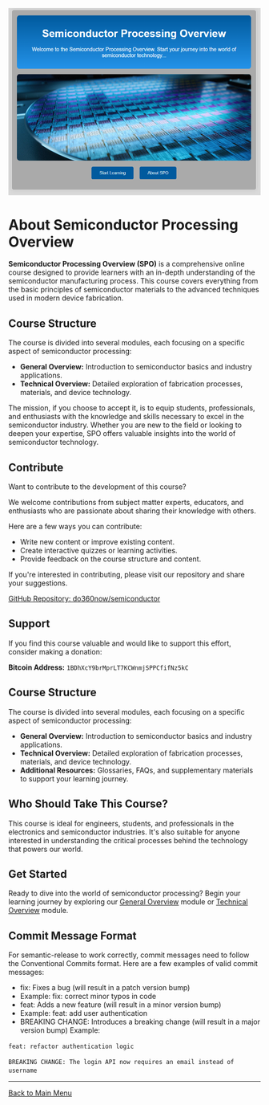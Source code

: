 ![alt text](https://github.com/do360now/semiconductor/blob/main/app/static/images/home.png)
# About Semiconductor Processing Overview

**Semiconductor Processing Overview (SPO)** is a comprehensive online course designed to provide learners with an in-depth understanding of the semiconductor manufacturing process. This course covers everything from the basic principles of semiconductor materials to the advanced techniques used in modern device fabrication.

## Course Structure

The course is divided into several modules, each focusing on a specific aspect of semiconductor processing:

- **General Overview:** Introduction to semiconductor basics and industry applications.
- **Technical Overview:** Detailed exploration of fabrication processes, materials, and device technology.

The mission, if you choose to accept it, is to equip students, professionals, and enthusiasts with the knowledge and skills necessary to excel in the semiconductor industry. Whether you are new to the field or looking to deepen your expertise, SPO offers valuable insights into the world of semiconductor technology.

## Contribute

Want to contribute to the development of this course?

We welcome contributions from subject matter experts, educators, and enthusiasts who are passionate about sharing their knowledge with others.

Here are a few ways you can contribute:

- Write new content or improve existing content.
- Create interactive quizzes or learning activities.
- Provide feedback on the course structure and content.

If you're interested in contributing, please visit our repository and share your suggestions.

[GitHub Repository: do360now/semiconductor](https://github.com/do360now/semiconductor)

## Support

If you find this course valuable and would like to support this effort, consider making a donation:

**Bitcoin Address:** `1BDhXcY9brMprLT7KCWnmjSPPCfifNz5kC`

## Course Structure

The course is divided into several modules, each focusing on a specific aspect of semiconductor processing:

- **General Overview:** Introduction to semiconductor basics and industry applications.
- **Technical Overview:** Detailed exploration of fabrication processes, materials, and device technology.
- **Additional Resources:** Glossaries, FAQs, and supplementary materials to support your learning journey.

## Who Should Take This Course?

This course is ideal for engineers, students, and professionals in the electronics and semiconductor industries. It's also suitable for anyone interested in understanding the critical processes behind the technology that powers our world.

## Get Started

Ready to dive into the world of semiconductor processing? Begin your learning journey by exploring our [General Overview](https://semiconductoreducation.com/general_overview/) module or [Technical Overview](https://semiconductoreducation.com/general_overview/introduction) module.

## Commit Message Format
For semantic-release to work correctly, commit messages need to follow the Conventional Commits format. Here are a few examples of valid commit messages:

- fix: Fixes a bug (will result in a patch version bump)
- Example: fix: correct minor typos in code
- feat: Adds a new feature (will result in a minor version bump)
- Example: feat: add user authentication
- BREAKING CHANGE: Introduces a breaking change (will result in a major version bump)
Example:

`feat: refactor authentication logic`

`BREAKING CHANGE: The login API now requires an email instead of username`

---

[Back to Main Menu](#)
